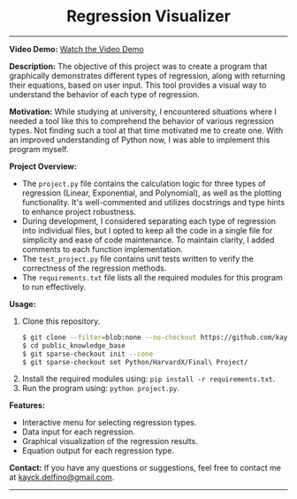 <h1 align="center">Regression Visualizer</h1>

---

**Video Demo:** [Watch the Video Demo](https://youtu.be/ruhQ01tATbE)

**Description:** The objective of this project was to create a program that graphically demonstrates different types of regression, along with returning their equations, based on user input. This tool provides a visual way to understand the behavior of each type of regression.

**Motivation:** While studying at university, I encountered situations where I needed a tool like this to comprehend the behavior of various regression types. Not finding such a tool at that time motivated me to create one. With an improved understanding of Python now, I was able to implement this program myself.

**Project Overview:**
- The `project.py` file contains the calculation logic for three types of regression (Linear, Exponential, and Polynomial), as well as the plotting functionality. It's well-commented and utilizes docstrings and type hints to enhance project robustness.
- During development, I considered separating each type of regression into individual files, but I opted to keep all the code in a single file for simplicity and ease of code maintenance. To maintain clarity, I added comments to each function implementation.
- The `test_project.py` file contains unit tests written to verify the correctness of the regression methods.
- The `requirements.txt` file lists all the required modules for this program to run effectively.

**Usage:**
1. Clone this repository.
   ```bash
   $ git clone --filter=blob:none --no-checkout https://github.com/kayckdelfino/public_knowledge_base
   $ cd public_knowledge_base
   $ git sparse-checkout init --cone
   $ git sparse-checkout set Python/HarvardX/Final\ Project/
2. Install the required modules using: `pip install -r requirements.txt`.
3. Run the program using: `python project.py`.

**Features:**
- Interactive menu for selecting regression types.
- Data input for each regression.
- Graphical visualization of the regression results.
- Equation output for each regression type.

**Contact:**
If you have any questions or suggestions, feel free to contact me at kayck.delfino@gmail.com.

---
